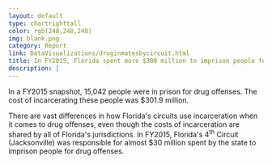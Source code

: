```yaml
---
layout: default
type: chartrighttall
color: rgb(248,248,248)
img: blank.png
category: Report
link: DataVisualizations/druginmatesbycircuit.html
title: In FY2015, Florida spent more $300 million to imprison people for drug offenses.
description: |
---
```

In a FY2015 snapshot, 15,042 people were in prison for drug offenses.
 The cost of incarcerating these people was $301.9 million.

There are vast differences in how Florida's circuits use incarceration
 when it comes to drug offenses, even though the costs of incarceration
 are shared by all of Florida's jurisdictions. In FY2015, Florida's 4<sup>th</sup>
 Circuit (Jacksonville) was responsible for almost $30 million
 spent by the state to imprison people for drug offenses.